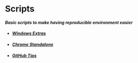 # Scripts

#### _Basic scripts to make having reproducible environment easier_

- #### _[Windows Extras](./Extra/windows-extras.md)_

- #### _[Chrome Standalone](https://www.google.com/intl/en/chrome/browser/desktop/index.html?standalone=1)_

- #### _[GitHub Tips](./Github/prepare-commit-msg.md)_
